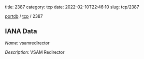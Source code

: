 title: 2387
category: tcp
date: 2022-02-10T22:46:10
slug: tcp/2387

[portdb](/) / [tcp](/category/tcp.html) / 2387


## IANA Data

_Name:_ vsamredirector

_Description:_ VSAM Redirector


